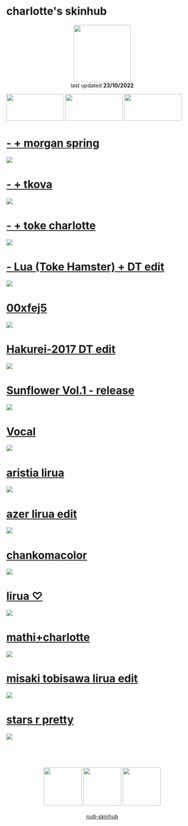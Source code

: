 # charlotte's skinhub
<p align="center">
<a href="https://osu.ppy.sh/users/5513765">
  <img src="https://a.ppy.sh/5513765"  
       width="150"
       height="150"></a>
<br>
last updated <b>23/10/2022</b>
</p>

<a href="https://www.youtube.com/watch?v=kbbgypvGPgM">
<img src="https://i.imgur.com/uDyKiLi.png"
       width="151" 
       height="70"/></a>

<a href="https://i.imgur.com/o0kMf8Y.png">
<img src="https://i.imgur.com/o0kMf8Y.png"
       width="151" 
       height="70"/></a>

<a href="https://github.com/rudj-skinhub/woal/blob/tyfh/universal/aeshub.md">
<img src="https://i.imgur.com/nnkLwEo.png" 
       width="151" 
       height="70"/></a>

# [- + morgan spring](https://github.com/rudj-skinhub/woal/raw/tyfh/player/charlotte/-%20%2B%20morgan%20spring.osk)
[![](https://osu.ppy.sh/ss/18207602/ade5)](https://github.com/rudj-skinhub/woal/raw/tyfh/player/charlotte/-%20%2B%20morgan%20spring.osk)

# [- + tkova](https://github.com/rudj-skinhub/woal/raw/tyfh/player/charlotte/-%20%2B%20tkova.osk)
[![](https://osu.ppy.sh/ss/18207604/5615)](https://github.com/rudj-skinhub/woal/raw/tyfh/player/charlotte/-%20%2B%20tkova.osk)

# [- + toke charlotte](https://github.com/rudj-skinhub/woal/raw/tyfh/charlotte/-%20%2B%20toke%20charlotte.osk)
[![](https://osu.ppy.sh/ss/18207608/bc5b)](https://github.com/rudj-skinhub/woal/raw/tyfh/player/charlotte/-%20%2B%20toke%20charlotte.osk)

# [- Lua (Toke Hamster) + DT edit](https://github.com/rudj-skinhub/woal/raw/tyfh/player/charlotte/-%20Lua%20(Toke%20Hamster)%20%2B%20DT%20edit.osk)
[![](https://osu.ppy.sh/ss/18207611/7e7d)](https://github.com/rudj-skinhub/woal/raw/tyfh/player/charlotte/-%20Lua%20(Toke%20Hamster)%20%2B%20DT%20edit.osk)

# [00xfej5](https://github.com/rudj-skinhub/woal/raw/tyfh/player/charlotte/00xfej5.osk)
[![](https://osu.ppy.sh/ss/18207612/550c)](https://github.com/rudj-skinhub/woal/raw/tyfh/player/charlotte/00xfej5.osk)

# [Hakurei-2017 DT edit](https://github.com/rudj-skinhub/woal/raw/tyfh/player/charlotte/Hakurei-2017%20DT%20edit.osk)
[![](https://osu.ppy.sh/ss/18207625/3b14)](https://github.com/rudj-skinhub/woal/raw/tyfh/player/charlotte/Hakurei-2017%20DT%20edit.osk)

# [Sunflower Vol.1 - release](https://github.com/rudj-skinhub/woal/raw/tyfh/player/charlotte/Sunflower%20Vol.1%20-%20release.osk)
[![](https://osu.ppy.sh/ss/18207650/b071)](https://github.com/rudj-skinhub/woal/raw/tyfh/player/charlotte/Sunflower%20Vol.1%20-%20release.osk)

# [Vocal](https://github.com/rudj-skinhub/woal/raw/tyfh/player/charlotte/Vocal.osk)
[![](https://osu.ppy.sh/ss/18207655/7c46)](https://github.com/rudj-skinhub/woal/raw/tyfh/player/charlotte/Vocal.osk)

# [aristia lirua](https://github.com/rudj-skinhub/woal/raw/tyfh/player/charlotte/aristia%20lirua.osk)
[![](https://osu.ppy.sh/ss/18207614/31c6)](https://github.com/rudj-skinhub/woal/raw/tyfh/player/charlotte/aristia%20lirua.osk)

# [azer lirua edit](https://github.com/rudj-skinhub/woal/raw/tyfh/player/charlotte/azer%20lirua%20edit.osk)
[![](https://osu.ppy.sh/ss/18207617/1b19)](https://github.com/rudj-skinhub/woal/raw/tyfh/player/charlotte/azer%20lirua%20edit.osk)

# [chankomacolor](https://github.com/rudj-skinhub/woal/raw/tyfh/player/charlotte/chankomacolor.osk)
[![](https://osu.ppy.sh/ss/18207734/ff76)](https://github.com/rudj-skinhub/woal/raw/tyfh/player/charlotte/chankomacolor.osk)

# [lirua ♡](https://github.com/rudj-skinhub/woal/raw/tyfh/player/charlotte/lirua%20%E2%99%A1.osk)
[![](https://osu.ppy.sh/ss/18207635/5188)](https://github.com/rudj-skinhub/woal/raw/tyfh/player/charlotte/lirua%20%E2%99%A1.osk)

# [mathi+charlotte](https://github.com/rudj-skinhub/woal/raw/tyfh/player/charlotte/mathi%2Bcharlotte.osk)
[![](https://osu.ppy.sh/ss/18207639/fcb5)](https://github.com/rudj-skinhub/woal/raw/tyfh/player/charlotte/mathi%2Bcharlotte.osk)

# [misaki tobisawa lirua edit](https://github.com/rudj-skinhub/woal/raw/tyfh/player/charlotte/misaki%20tobisawa%20lirua%20edit.osk)
[![](https://osu.ppy.sh/ss/18207642/9cf4)](https://github.com/rudj-skinhub/woal/raw/tyfh/player/charlotte/misaki%20tobisawa%20lirua%20edit.osk)

# [stars r pretty](https://github.com/rudj-skinhub/woal/raw/tyfh/player/charlotte/stars%20r%20pretty.osk)
[![](https://osu.ppy.sh/ss/18207644/c6d8)](https://github.com/rudj-skinhub/woal/raw/tyfh/player/charlotte/stars%20r%20pretty.osk)

#
<p align="center">
  <br></br>
  <a href="https://www.twitch.tv/clarhotte">
  <img src="https://i.imgur.com/HM030lk.png" 
       width="100" 
       height="100"></a>
  <a href="https://www.youtube.com/channel/UC1H8vqWSB5jeipk5S258Bew">
  <img src="https://i.imgur.com/YWbDUUy.png"  
       width="100" 
       height="100"></a>
  <a href="https://twitter.com/clarhctte">
  <img src="https://i.imgur.com/PUQ5uWf.png" 
       width="100" 
       height="100"></a>
  <br></br>
  <a href="README.md">rudj-skinhub</a>
 </p>
